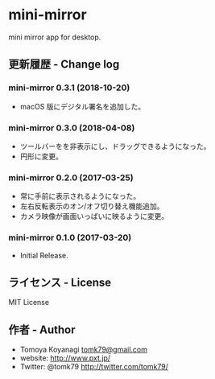 # mini-mirror

mini mirror app for desktop.


## 更新履歴 - Change log

### mini-mirror 0.3.1 (2018-10-20)

- macOS 版にデジタル署名を追加した。

### mini-mirror 0.3.0 (2018-04-08)

- ツールバーをを非表示にし、ドラッグできるようになった。
- 円形に変更。

### mini-mirror 0.2.0 (2017-03-25)

- 常に手前に表示されるようになった。
- 左右反転表示のオン/オフ切り替え機能追加。
- カメラ映像が画面いっぱいに映るように変更。

### mini-mirror 0.1.0 (2017-03-20)

- Initial Release.


## ライセンス - License

MIT License


## 作者 - Author

- Tomoya Koyanagi <tomk79@gmail.com>
- website: <http://www.pxt.jp/>
- Twitter: @tomk79 <http://twitter.com/tomk79/>

